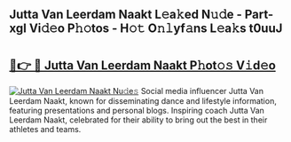 ## Jutta Van Leerdam Naakt L𝚎a𝚔ed N𝚞𝚍e - Part-xgI Vi𝚍𝚎o P𝚑𝚘tos - H𝚘𝚝 O𝚗𝚕yf𝚊ns L𝚎a𝚔s t0uuJ

# <h2><a href="http://kfc5c1.oniu.top/?m=Jutta+Van+Leerdam+Naakt">🔗👉 🔴 Jutta Van Leerdam Naakt P𝚑ot𝚘𝚜 V𝚒d𝚎o</a></h2>

[![Jutta Van Leerdam Naakt Nu𝚍e𝚜](https://i.imgur.com/0qMVB7G.gif)](http://kfc5c1.oniu.top/?m=Jutta+Van+Leerdam+Naakt)
Social media influencer Jutta Van Leerdam Naakt, known for disseminating dance and lifestyle information, featuring presentations and personal blogs. Inspiring coach Jutta Van Leerdam Naakt, celebrated for their ability to bring out the best in their athletes and teams.  

